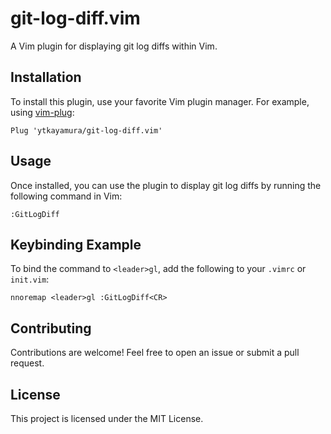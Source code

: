 # git-log-diff.vim

A Vim plugin for displaying git log diffs within Vim.

## Installation

To install this plugin, use your favorite Vim plugin manager. For example, using [vim-plug](https://github.com/junegunn/vim-plug):

```vim
Plug 'ytkayamura/git-log-diff.vim'
```

## Usage

Once installed, you can use the plugin to display git log diffs by running the following command in Vim:

```vim
:GitLogDiff
```

## Keybinding Example

To bind the command to `<leader>gl`, add the following to your `.vimrc` or `init.vim`:

```vim
nnoremap <leader>gl :GitLogDiff<CR>
```

## Contributing

Contributions are welcome! Feel free to open an issue or submit a pull request.

## License

This project is licensed under the MIT License.
